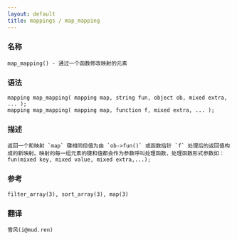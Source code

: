 ```yaml
---
layout: default
title: mappings / map_mapping
---
```


### 名称

    map_mapping() - 通过一个函数修改映射的元素

### 语法

    mapping map_mapping( mapping map, string fun, object ob, mixed extra, ... );
    mapping map_mapping( mapping map, function f, mixed extra, ... );

### 描述

    返回一个和映射 `map` 键相同但值为由 `ob->fun()` 或函数指针 `f` 处理后的返回值构成的新映射。映射的每一组元素的键和值都会作为参数呼叫处理函数，处理函数形式参数如： fun(mixed key, mixed value, mixed extra,...);

### 参考

    filter_array(3), sort_array(3), map(3)

### 翻译

    雪风(i@mud.ren)
